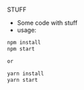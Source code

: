 #

STUFF

- Some code with stuff
- usage:

``` bash
npm install
npm start

or

yarn install
yarn start

```
